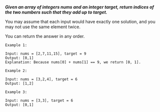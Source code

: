 ***Given an array of integers nums and an integer target, return indices of the two numbers such that they add up to target.***

You may assume that each input would have exactly one solution, and you may not use the same element twice.

You can return the answer in any order.


```
Example 1:

Input: nums = [2,7,11,15], target = 9
Output: [0,1]
Explanation: Because nums[0] + nums[1] == 9, we return [0, 1].
```

```
Example 2:

Input: nums = [3,2,4], target = 6
Output: [1,2]
```

```
Example 3:

Input: nums = [3,3], target = 6
Output: [0,1]
```